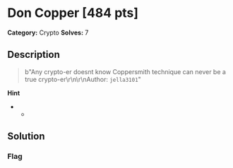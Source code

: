 # Don Copper [484 pts]

**Category:** Crypto
**Solves:** 7

## Description
>b"Any crypto-er doesnt know Coppersmith technique can never be a true crypto-er\r\n\r\nAuthor: `jella3101`"

**Hint**
* -

## Solution

### Flag

